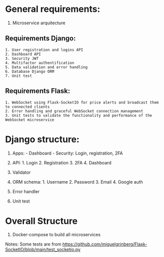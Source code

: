 # General requirements:
  1. Microservice arquitecture

  ## Requirements Django:
    1. User registration and logins API
    2. Dashboard API
    3. Security JWT
    4. Multifactor authentification
    5. Data validation and error handling
    6. Database Django ORM
    7. Unit test

  ## Requirements Flask:
    1. WebSocket using Flask-SocketIO for price alerts and broadcast them to connected clients
    2. Error handling and graceful WebSocket connection management
    3. Unit tests to validate the functionality and performance of the WebSocket microservice


# Django structure:
  1. Apps:
    - Dashboard
    - Security: Login, registration, 2FA
  2. API:
    1. Login
    2. Registration
    3. 2FA
    4. Dashboard
  3. Validator
  4. ORM schema:
    1. Username
    2. Password
    3. Email
    4. Google auth

  5. Error handler
  6. Unit test

# Overall Structure
  1. Docker-compose to build all microservices

Notes:
Some tests are from https://github.com/miguelgrinberg/Flask-SocketIO/blob/main/test_socketio.py